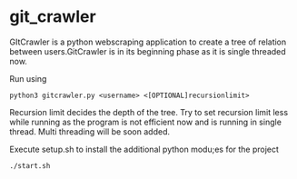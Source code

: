 # git_crawler
GItCrawler is a python webscraping application to create a tree of relation between users.GitCrawler is in its beginning phase as it is single threaded now. 

Run using

``python3 gitcrawler.py <username> <[OPTIONAL]recursionlimit>``

Recursion limit decides the depth of the tree. Try to set recursion limit less while running as the program is not efficient now and is running in single thread. Multi threading will be soon added.

Execute setup.sh to install the additional python modu;es for the project

``./start.sh``
